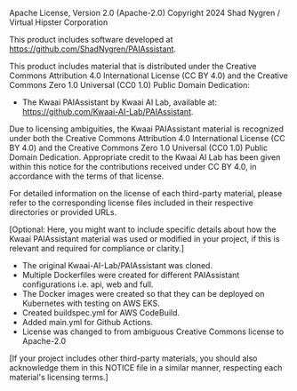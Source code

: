 Apache License, Version 2.0 (Apache-2.0)
Copyright 2024 Shad Nygren / Virtual Hipster Corporation

This product includes software developed at https://github.com/ShadNygren/PAIAssistant.

This product includes material that is distributed under the Creative Commons Attribution 4.0 International License (CC BY 4.0) and the Creative Commons Zero 1.0 Universal (CC0 1.0) Public Domain Dedication:

- The Kwaai PAIAssistant by Kwaai AI Lab, available at: https://github.com/Kwaai-AI-Lab/PAIAssistant.

Due to licensing ambiguities, the Kwaai PAIAssistant material is recognized under both the Creative Commons Attribution 4.0 International License (CC BY 4.0) and the Creative Commons Zero 1.0 Universal (CC0 1.0) Public Domain Dedication. Appropriate credit to the Kwaai AI Lab has been given within this notice for the contributions received under CC BY 4.0, in accordance with the terms of that license.

For detailed information on the license of each third-party material, please refer to the corresponding license files included in their respective directories or provided URLs.

[Optional: Here, you might want to include specific details about how the Kwaai PAIAssistant material was used or modified in your project, if this is relevant and required for compliance or clarity.]
- The original Kwaai-AI-Lab/PAIAssistant was cloned.
- Multiple Dockerfiles were created for different PAIAssistant configurations i.e. api, web and full.
- The Docker images were created so that they can be deployed on Kubernetes with testing on AWS EKS.
- Created buildspec.yml for AWS CodeBuild.
- Added main.yml for Github Actions.
- License was changed to from ambiguous Creative Commons license to Apache-2.0

[If your project includes other third-party materials, you should also acknowledge them in this NOTICE file in a similar manner, respecting each material's licensing terms.]

